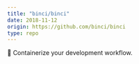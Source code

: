 ```yaml
---
title: "binci/binci"
date: 2018-11-12
origin: https://github.com/binci/binci
type: repo
---
```


:whale: Containerize your development workflow.